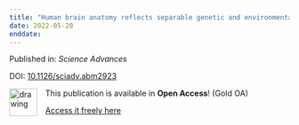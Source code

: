 ```yaml
---
title: "Human brain anatomy reflects separable genetic and environmental components of socioeconomic status"
date: 2022-05-20
enddate:
---
```


Published in: *Science Advances*

DOI: [10.1126/sciadv.abm2923](https://doi.org/10.1126/sciadv.abm2923)

<img src="https://upload.wikimedia.org/wikipedia/commons/thumb/7/77/Open_Access_logo_PLoS_transparent.svg/800px-Open_Access_logo_PLoS_transparent.svg.png" alt="drawing" width="50" align="left"/> &nbsp;&nbsp;&nbsp;This publication is available in **Open Access**! (Gold OA)

&nbsp;&nbsp;&nbsp;<a href="https://biobank.ctsu.ox.ac.uk/crystal/crystal/docs/brain_mri.pdf">Access it freely here</a>

